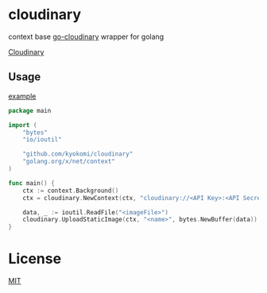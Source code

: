 cloudinary
===================

context base [go-cloudinary](https://github.com/gotsunami/go-cloudinary) wrapper for golang

[Cloudinary](http://cloudinary.com/)

## Usage

[example](https://github.com/kyokomi/cloudinary/blob/master/example/main.go)

```go
package main

import (
	"bytes"
	"io/ioutil"

	"github.com/kyokomi/cloudinary"
	"golang.org/x/net/context"
)

func main() {
	ctx := context.Background()
	ctx = cloudinary.NewContext(ctx, "cloudinary://<API Key>:<API Secret>@<Cloud name>")

	data, _ := ioutil.ReadFile("<imageFile>")
	cloudinary.UploadStaticImage(ctx, "<name>", bytes.NewBuffer(data))
}
```

# License

[MIT](https://github.com/kyokomi/cloudinary/blob/master/LICENSE)
